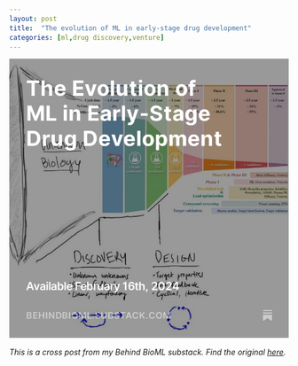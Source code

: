 ```yaml
---
layout: post
title:  "The evolution of ML in early-stage drug development"
categories: [ml,drug discovery,venture]
--- 
```


[![](../images/ml-dd_figs/ml-dd-substack.jpg)](https://open.substack.com/pub/behindbioml/p/the-evolution-of-ml-in-early-stage?r=y8mlf&utm_campaign=post&utm_medium=web)

*This is a cross post from my Behind BioML substack. Find the original [here](https://open.substack.com/pub/behindbioml/p/the-evolution-of-ml-in-early-stage?r=y8mlf&utm_campaign=post&utm_medium=web).*
